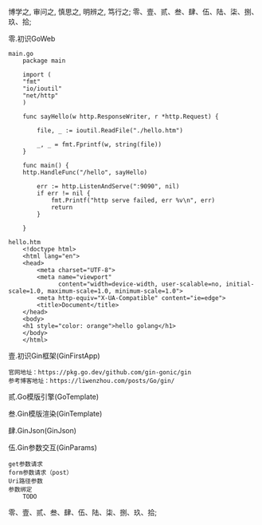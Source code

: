 博学之, 审问之, 慎思之, 明辨之, 笃行之;
零、壹、贰、叁、肆、伍、陆、柒、捌、玖、拾;




零.初识GoWeb

    main.go    
        package main
    
        import (
        "fmt"
        "io/ioutil"
        "net/http"
        )
        
        func sayHello(w http.ResponseWriter, r *http.Request) {
        
            file, _ := ioutil.ReadFile("./hello.htm")
        
            _, _ = fmt.Fprintf(w, string(file))
        }
        
        func main() {
        http.HandleFunc("/hello", sayHello)
        
            err := http.ListenAndServe(":9090", nil)
            if err != nil {
                fmt.Printf("http serve failed, err %v\n", err)
                return
            }
        
        }
    
    hello.htm
        <!doctype html>
        <html lang="en">
        <head>
            <meta charset="UTF-8">
            <meta name="viewport"
                  content="width=device-width, user-scalable=no, initial-scale=1.0, maximum-scale=1.0, minimum-scale=1.0">
            <meta http-equiv="X-UA-Compatible" content="ie=edge">
            <title>Document</title>
        </head>
        <body>
        <h1 style="color: orange">hello golang</h1>
        </body>
        </html>











壹.初识Gin框架(GinFirstApp)
    
    官网地址：https://pkg.go.dev/github.com/gin-gonic/gin
    参考博客地址：https://liwenzhou.com/posts/Go/gin/

贰.Go模版引擎(GoTemplate)

叁.Gin模版渲染(GinTemplate)

肆.GinJson(GinJson)

伍.Gin参数交互(GinParams)

    get参数请求
    form参数请求（post）
    Uri路径参数
    参数绑定
        TODO






零、壹、贰、叁、肆、伍、陆、柒、捌、玖、拾;
